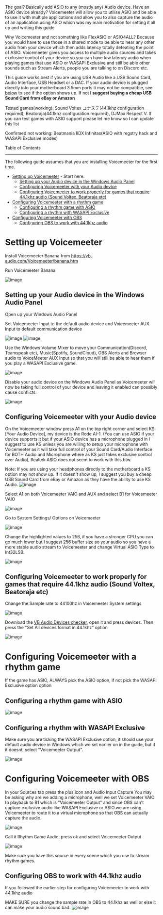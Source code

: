 The goal? Basically add ASIO to any (mostly any) Audio device. Have an ASIO device already? Voicemeeter will allow you to utilise ASIO and be able to use it with multiple applications and allow you to also capture the audio of an application using ASIO which was my main motivation for setting it all up and writing this guide

Why Voicemeeter and not something like FlexASIO or ASIO4ALL? Because you would have to use those in a shared mode to be able to hear any other audio from your device which then adds latency totally defeating the point of ASIO. Voicemeeter gives you access to multiple audio sources and takes exclusive control of your device so you can have low latency audio when playing games that use  ASIO or WASAPI Exclusive and still be able other sounds such as Stream Alerts, people you are talking to on Discord etc. 

This guide works best if you are using USB Audio like a USB Sound Card, Audio Interface, USB Headset or a DAC. If your audio device is plugged directly into your motherboard 3.5mm ports it may not be compatible, see [below](#configuring-voicemeeter-with-your-audio-device) to see if the option shows up. If not **I suggest buying a cheap USB Sound Card from eBay or Amazon**

Tested games(working): Sound Voltex コナステ(44.1khz configuration required), Beatoraja(44.1khz configuration required),  DJMax Respect V.
If you can test games with ASIO support please let me know so I can update this list

Confirmed not working: Beatmania IIDX Infinitas(ASIO with regstry hack and WASAPI Exclusive modes)


Table of Contents
_________________

The following guide assumes that you are installing Voicemeeter for the first time.

* [Setting up Voicemeeter](#setting-up-voicemeeter) - Start here.
  * [Setting up your Audio device in the Windows Audio Panel](#setting-up-your-audio-device-in-the-windows-audio-panel)
  * [Configuring Voicemeeter with your Audio device](#configuring-voicemeeter-with-your-audio-device)
  * [Configuring Voicemeeter to work properly for games that require 44.1khz audio (Sound Voltex, Beatoraja etc)](#configuring-voicemeeter-to-work-properly-for-games-that-require-441khz-audio-sound-voltex-beatoraja-etc)
* [Configuring Voicemeeter with a rhythm game](#configuring-voicemeeter-with-a-rhythm-game)
  * [Configuring a rhythm game with ASIO](#configuring-a-rhythm-game-with-asio)
  * [Configuring a rhythm with WASAPI Exclusive](#configuring-a-rhythm-with-wasapi-exclusive)
* [Configuring Voicemeeter with OBS](#configuring-voicemeeter-with-obs) 
  * [Configuring OBS to work with 44.1khz audio](#configuring-obs-to-work-with-441khz-audio)


# Setting up Voicemeeter

Install Voicemeeter Banana from https://vb-audio.com/Voicemeeter/banana.htm

Run Voicemeeter Banana

![image](https://user-images.githubusercontent.com/16516667/208906942-f8f933b9-743f-43bf-9854-c2a1fdaa5133.png)

## Setting up your Audio device in the Windows Audio Panel

Open up your Windows Audio Panel

Set Voicemeeter Input to the default audio device and Voicemeeter AUX Input to default communication device


![image](https://user-images.githubusercontent.com/16516667/215765846-cc75ec05-3b64-425a-9db1-d848363951d6.png)
![image](https://user-images.githubusercontent.com/16516667/215778527-a48b9860-b993-4bef-afac-4cfeca574eab.png)

Use the Windows Volume Mixer to move your Communication(Discord, Teamspeak etc), Music(Spotify, SoundCloud), OBS Alerts and Browser audio to VoiceMeeter AUX Input so that you will still be able to hear them if you play a WASAPI Exclusive game. 

![image](https://user-images.githubusercontent.com/16516667/215784867-20dab29b-d26c-4568-8d14-3f3475e71949.png)


Disable your audio device on the Windows Audio Panel as Voicemeeter will now be taking full control of your device and leaving it enabled can possibly cause conflicts.

![image](https://user-images.githubusercontent.com/16516667/215751486-c046c22c-8557-4e6b-8bab-0ab4a337898d.png)

## Configuring Voicemeeter with your Audio device

On the Voicemeeter window press A1 on the top right corner and select KS: [Your Audio Device], my device is the Rode AI-1.
(You can use ASIO if your device supports it but if your ASIO device has a microphone plugged in I suggest to use KS unless you are willing to setup your microphone with Voicemeeter as it will take full control of your Sound Card/Audio Interface for BOTH Audio and Microphone where as KS just takes exclusive control over Audio), Realtek ASIO does not seem to work with this btw.

Note: If you are using your headphones directly to the motherboard a KS option may not show up. If it doesn't show up, I suggest you buy a cheap USB Sound Card from eBay or Amazon as they have the ability to use KS Audio.
![image](https://user-images.githubusercontent.com/16516667/215750745-76004d90-a4d5-4565-85c4-b76af61be10f.png)

Select A1 on both Voicemeeter VAIO and AUX and select B1 for Voicemeeter VAIO

![image](https://user-images.githubusercontent.com/16516667/215753716-d527c96c-c3a6-4f08-b076-14847ae28cc9.png)


Go to System Settings/ Options on Voicemeeter

![image](https://user-images.githubusercontent.com/16516667/215751873-88724d57-c9cb-44a6-a9fd-55446992cc0b.png)

Change the highlighted values to 256, if you have a stronger CPU you can go much lower but I suggest 256 buffer size so your audio so you have a more stable audio stream to Voicemeeter and change Virtual ASIO Type to Int32LSB.

![image](https://user-images.githubusercontent.com/16516667/216692924-cbeef2b4-6114-47e7-b746-3abef25c0c00.png)


## Configuring Voicemeeter to work properly for games that require 44.1khz audio (Sound Voltex, Beatoraja etc)

Change the Sample rate to 44100hz in Voicemeeter System settings 

![image](https://user-images.githubusercontent.com/16516667/215766822-83e2a512-53de-49ec-8bc4-3ecae684878f.png)

Download the [VB Audio Devices checker](https://download.vb-audio.com/Download_CABLE/VBDeviceCheck.zip), open it and press devices. Then press the "Set All devices format in 44.1khz" option

![image](https://user-images.githubusercontent.com/16516667/215767317-4f1f446f-c931-43db-85da-ae3f4a113f09.png)


# Configuring Voicemeeter with a rhythm game

If the game has ASIO, ALWAYS pick the ASIO option, if not pick the WASAPI Exclusive option option

## Configuring a rhythm game with ASIO 

![image](https://user-images.githubusercontent.com/16516667/215756501-6fa935de-db86-4cfc-89d7-ce4bc24ac550.png)


## Configuring a rhythm with WASAPI Exclusive 
Make sure you are ticking the WASAPI Exclusive option, it should use your default audio device in Windows which we set earlier on in the guide, but if it doesnt, select "Voicemeeter Output".

![image](https://user-images.githubusercontent.com/16516667/215757434-e7b5ee78-e015-4026-97fe-f60bc6c225ef.png)


# Configuring Voicemeeter with OBS 

In your Sources tab press the plus icon and Audio Input Capture
You may be asking why are we adding a microphone, well we set Voicemeeter VAIO to playback to B1 which is "Voicemeeter Output" and since OBS can't capture exclusive audio like WASAPI Exclusive or ASIO we are using Voicemeeter to route it to a virtual microphone so that OBS can actually capture the audio.

![image](https://user-images.githubusercontent.com/16516667/215758817-419a9e19-c7cf-4a26-9ad3-3a1f8c3bf038.png)

Call it Rhythm Game Audio, press ok and select Voicemeeter Output

![image](https://user-images.githubusercontent.com/16516667/215759187-bc807c44-6842-4775-9f00-2471e95acd0b.png)

Make sure you have this source in every scene which you use to stream rhythm games. 

## Configuring OBS to work with 44.1khz audio

If you followed the earlier step for configuring Voicemeeter to work with 44.1khz audio 

MAKE SURE you change the sample rate in OBS to 44.1khz as well or else it can make your audio sound bad.
![image](https://user-images.githubusercontent.com/16516667/216699622-99f787ba-3117-4bb4-9128-47bc6ac808bb.png)






